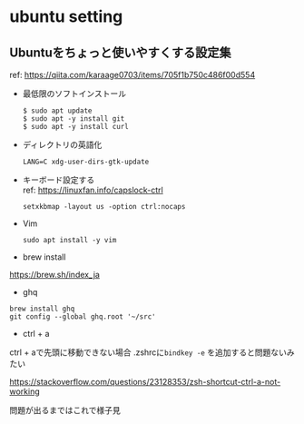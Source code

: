 # ubuntu setting

## Ubuntuをちょっと使いやすくする設定集
ref: https://qiita.com/karaage0703/items/705f1b750c486f00d554

- 最低限のソフトインストール
  ```
  $ sudo apt update
  $ sudo apt -y install git
  $ sudo apt -y install curl
  ```
- ディレクトリの英語化
  ```
  LANG=C xdg-user-dirs-gtk-update
  ```
- キーボード設定する<br>
  ref: https://linuxfan.info/capslock-ctrl

  ```
  setxkbmap -layout us -option ctrl:nocaps
  ```

- Vim
  ```
  sudo apt install -y vim
  ```
  
- brew install

https://brew.sh/index_ja

- ghq

```
brew install ghq
git config --global ghq.root '~/src'
```

- ctrl + a

 ctrl + aで先頭に移動できない場合
 .zshrcに`bindkey -e` を追加すると問題ないみたい
 
 https://stackoverflow.com/questions/23128353/zsh-shortcut-ctrl-a-not-working
 
 問題が出るまではこれで様子見

